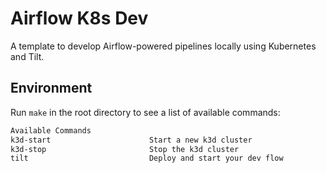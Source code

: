 # Airflow K8s Dev

A template to develop Airflow-powered pipelines locally using Kubernetes and Tilt.

## Environment

Run `make` in the root directory to see a list of available commands:

```bash
Available Commands
k3d-start                      Start a new k3d cluster
k3d-stop                       Stop the k3d cluster
tilt                           Deploy and start your dev flow
```